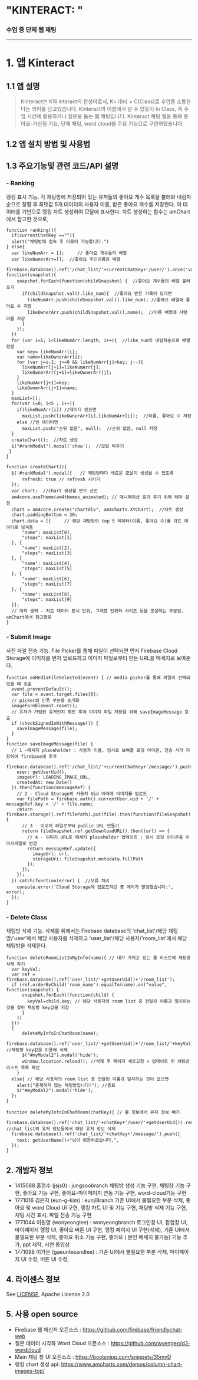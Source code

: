 "KINTERACT: "
============
### 수업 중 단체 웹 채팅
------------


# 1. 앱 Kinteract
## 1.1 앱 설명
>Kinteract는 K와 interact의 합성어로서, K= I(In) + C(Class)로 수업중 소통한다는 의미를 담고있습니다.
>Kinteract의 이름에서 알 수 있듯이 In Class, 즉 수업 시간에 활용하거나 질문을 돕는 웹 채팅입니다. 
>Kinteract 채팅 웹을 통해 좋아요-가산점 기능, 단체 채팅, word cloud을 주요 기능으로 구현하였습니다.

## 1.2 앱 설치 방법 및 사용법
## 1.3 주요기능및 관련 코드/API 설명

### - Ranking 
랭킹 표시 기능. 각 채팅방에 저장되어 있는 유저들의 좋아요 개수 목록을 불러와 내림차순으로 정렬 후 최댓값 5개 데이터의 사용자 이름, 받은 좋아요 개수를 저장한다. 이 데이터를 기반으로 랭킹 차트 생성하여 모달에 표시한다. 차트 생성하는 함수는 amChart에서 참고한 것으로, 

```
function ranking(){
  if(currentChatKey ==""){
  alert("채팅방에 접속 후 이용이 가능합니다.")
} else{
  var likeNumArr = [];     // 좋아요 개수들의 배열
  var likeOwnerArr=[];  //좋아요 주인이름의 배열
  firebase.database().ref('/chat_list/'+currentChatKey+'/user/').once('value', function(snapshot){
    snapshot.forEach(function(childSnapshot) {  //좋아요 개수들의 배열 불러오기
      if(childSnapshot.val().like_num){  //좋아요 받은 기록이 있다면
        likeNumArr.push(childSnapshot.val().like_num); //좋아요 배열에 좋아요 수 저장
        likeOwnerArr.push(childSnapshot.val().name);  //이름 배열에 사람 이름 저장
      }
    });
  })
  for (var i=1; i<likeNumArr.length; i++){  //like_num의 내림차순으로 배열 정렬 
    var key= likeNumArr[i];
    var name=likeOwnerArr[i];
    for (var j=i-1; j>=0 && likeNumArr[j]<key; j--){
      likeNumArr[j+1]=likeNumArr[j];
      likeOwnerArr[j+1]=likeOwnerArr[j];
    }
    likeNumArr[j+1]=key;
    likeOwnerArr[j+1]=name;
  }
  maxList=[];
  for(var i=0; i<5 ; i++){ 
    if(likeNumArr[i]) //데이터 있으면
      maxList.push(likeOwnerArr[i],likeNumArr[i]);  //이름, 좋아요 수 저장
    else //빈 데이터면
      maxList.push("순위 없음", null);  //순위 없음, null 저장
  } 
  createChart();  //차트 생성
  $("#rankModal").modal('show');  //모달 띄우기
 }
}

function createChart(){
  $('#rankModal').modal({   // 채팅방마다 새로운 모달이 생성될 수 있도록
      refresh: true // refresh 시키기
  });
  var chart;  //chart 생성할 변수 선언
  am4core.useTheme(am4themes_animated); // 애니메이션 효과 주기 위해 테마 설정
  chart = am4core.create("chartdiv", am4charts.XYChart);  //차트 생성
  chart.paddingBottom = 30;
  chart.data = [{     // 해당 채팅방의 top 5 데이터(이름, 좋아요 수)를 차트 데이터로 넘겨줌
      "name": maxList[0],
      "steps": maxList[1]
  }, {
      "name": maxList[2],
      "steps": maxList[3]
  }, {
      "name": maxList[4],
      "steps": maxList[5]
  }, {
      "name": maxList[6],
      "steps": maxList[7]
  }, {
      "name": maxList[8],
      "steps": maxList[9]
  }];
  // 이하 생략 - 차트 데이터 표시 단위, 그래프 단위와 사이즈 등을 조절하는 부분임. amChart에서 참고했음
}
```
### - Submit Image

사진 파일 전송 기능. File Picker를 통해 파일이 선택되면 먼저 Firebase Cloud Storage에 이미지를 먼저 업로드하고 이미지 파일로부터 만든 URL을 메세지로 보여준다.

```
function onMediaFileSelected(event) { // media picker를 통해 파일이 선택되었을 때 호출
  event.preventDefault();
  var file = event.target.files[0];
  // picker의 인풋 부분을 초기화 
  imageFormElement.reset();
  // 유저가 가입된 유저인지 확인 후에 이미지 파일 저장을 위해 saveImageMessage 호출
  if (checkSignedInWithMessage()) {
    saveImageMessage(file);
  }
}
function saveImageMessage(file) {
  // 1 -메세지 placeholder : 사용자 이름, 임시로 보여줄 로딩 아이콘, 전송 시각 저장하여 firebase에 추가
  firebase.database().ref('/chat_list/'+currentChatKey+'/message/').push({
    user: getUserUid(),
    imageUrl: LOADING_IMAGE_URL,
    createdAt: new Date()
  }).then(function(messageRef) {
    // 2 - Cloud Storage의 사용자 Uid 아래에 이미지를 업로드
    var filePath = firebase.auth().currentUser.uid + '/' + messageRef.key + '/' + file.name;
    return firebase.storage().ref(filePath).put(file).then(function(fileSnapshot) {
      // 3 - 이미지 파일로부터 public URL 만들기
      return fileSnapshot.ref.getDownloadURL().then((url) => {
        // 4 - 이미지 URL로 메세지 placeholder 업데이트 : 임시 로딩 아이콘을 이미지파일로 변경
        return messageRef.update({
          imageUrl: url,
          storageUri: fileSnapshot.metadata.fullPath
        });
      });
    });
  }).catch(function(error) {  //오류 처리
    console.error('Cloud Storage에 업로드하던 중 에러가 발생했습니다:', error);
  });
}
```

### - Delete Class
채팅방 삭제 기능. 삭제를 위해서는 Firebase database의 'chat_list'/해당 채팅방/'user'에서 해당 사용자를 삭제하고 'user_list'/해당 사용자/'room_list'에서 해당 채팅방을 삭제한다.
```
function deleteRoomListInMyInfo(name){ // 내가 가지고 있는 룸 리스트에 채팅방 삭제 하기
  var keyVal;
  var ref = firebase.database().ref('user_list/'+getUserUid()+'/room_list');
  if (ref.orderByChild('room_name').equalTo(name).on("value", function(snapshot) {
      snapshot.forEach((function(child) {
        keyVal=child.key; // 해당 사용자의 room list 중 전달된 이름과 일치하는 것을 찾아 채팅방 key값을 저장
      }
    ))
  }))
  {
      deleteMyInfoInChatRoom(name);
      firebase.database().ref('user_list/'+getUserUid()+'/room_list/'+keyVal).remove();   //채팅방 key값을 이용해 삭제
      $("#myModal2").modal('hide');
      window.location.reload(); //삭제 후 페이지 새로고침 > 업데이트 된 채팅방 리스트 목록 확인
    }
  else{ // 해당 사용자의 room list 중 전달된 이름과 일치하는 것이 없으면 
    alert("존재하지 않는 채팅방입니다!"); //종료
    $("#myModal2").modal('hide');
  };
}

function deleteMyInfoInChatRoom(chatKey){ // 룸 정보에서 유저 정보 빼기
  firebase.database().ref('chat_list/'+chatKey+'/user/'+getUserUid()).remove(); //chat list의 유저 정보들에서 해당 유저 정보 삭제
  firebase.database().ref('chat_list/'+chatKey+'/message/').push({
    text: getUserName()+"님이 퇴장하셨습니다.",
  });
}

```


## 2. 개발자 정보

- 1415088 홍정수 (jsjs0) 
  : jungsoobranch
  채팅방 생성 기능 구현, 채팅창 기능 구현, 좋아요 기능 구현, 좋아요-마이페이지 연동 기능 구현, word-cloud기능 구현
- 1771016 김은지 (eun-g-kim)
  : eunjiBranch
  기존 UI에서 불필요한 부분 삭제, 좋아요 및 word Cloud UI 구현, 랭킹 차트 UI 및 기능 구현, 채팅방 삭제 기능 구현, 채팅 시간 표시, 파일 전송 기능 구현
- 1771044 이원영 (wonyeonglee) 
  : wonyeongbranch
 로그인창 UI, 팝업창 UI, 마이페이지 랭킹 UI, 좋아요 버튼 UI 구현, 랭킹 페이지 UI 구현(삭제), 기존 UI에서 불필요한 부분 삭제, 좋아요 취소 기능 구현, 좋아요 ( 본인 메세지 불가능) 기능 추가, ppt 제작, 시연 동영상 
- 1771098 이가은 (gaeunleeandlee) 
  : 기존 UI에서 불필요한 부분 삭제, 마이페이지 UI 수정, 버튼 UI 수정, 
  
  

## 4. 라이센스 정보
See [LICENSE](LICENSE), Apache License 2.0

## 5. 사용 open source
+ Firebase 웹 메신저 오픈소스 : https://github.com/firebase/friendlychat-web
+ 질문 데이터 시각화 Word Cloud 오픈소스 : https://github.com/wvengen/d3-wordcloud
+ Main 채팅 창 UI 오픈소스 : https://bootsnipp.com/snippets/35mvD
+ 랭킹 chart 생성 api: https://www.amcharts.com/demos/column-chart-images-top/
